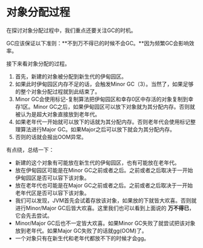 # 对象分配过程

在探讨对象分配过程中，我们重点还要关注GC的时机。

GC应该保证以下准则：**不到万不得已的时候不会GC。**因为频繁GC会影响效率。

接下来看对象分配的过程。

1. 首先，新建的对象被分配到新生代的伊甸园区。
2. 如果此时伊甸园区内存不足的话，会触发Minor GC（3）。当然了，如果足够的整个对象分配过程就到此结束了。
3. Minor GC会使用标记-复制算法把伊甸园区和幸存0区中存活的对象复制到幸存1区。Minor GC之后，如果伊甸园区可以放下对象就为其分配内存。否则就被认为是超大对象直接放到老年代。
4. 如果老年代一开始就可以放下的话就为其分配内存。否则老年代会使用标记整理算法进行Major GC。如果Major之后可以放下就会为其分配内存。
5. 否则的话就会报出OOM异常。

有点绕，总结一下：

- 新建的这个对象有可能放在新生代的伊甸园区，也有可能放在老年代。
- 放在伊甸园区可能是在Minor GC之前或者之后。之前或者之后取决于一开始伊甸园区是否可以容下该对象。
- 放在老年代也可能是在Major GC之前或者之后。之前或者之后取决于一开始老年代区是否可以容下该对象。
- 我们可以发现，JVM首先会试着存放该对象，如果放的下就皆大欢喜。否则就进行Minor/Major GC后皆大欢喜。这里我们也可以看到上面说的 **万不得已**，它会先去尝试。
- Minor/Major GC后也不一定皆大欢喜。如果Minor GC失败了就尝试把该对象放到老年代。如果Major GC失败了的话就gg(OOM)了。
- 一个对象只有在新生代和老年代都放不下的时候才会gg。

